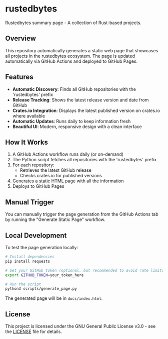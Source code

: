 # rustedbytes

Rustedbytes summary page - A collection of Rust-based projects.

## Overview

This repository automatically generates a static web page that showcases all projects in the rustedbytes ecosystem. The page is updated automatically via GitHub Actions and deployed to GitHub Pages.

## Features

- **Automatic Discovery**: Finds all GitHub repositories with the 'rustedbytes' prefix
- **Release Tracking**: Shows the latest release version and date from GitHub
- **Crates.io Integration**: Displays the latest published version on crates.io where available
- **Automatic Updates**: Runs daily to keep information fresh
- **Beautiful UI**: Modern, responsive design with a clean interface

## How It Works

1. A GitHub Actions workflow runs daily (or on-demand)
2. The Python script fetches all repositories with the 'rustedbytes' prefix
3. For each repository:
   - Retrieves the latest GitHub release
   - Checks crates.io for published versions
4. Generates a static HTML page with all the information
5. Deploys to GitHub Pages

## Manual Trigger

You can manually trigger the page generation from the GitHub Actions tab by running the "Generate Static Page" workflow.

## Local Development

To test the page generation locally:

```bash
# Install dependencies
pip install requests

# Set your GitHub token (optional, but recommended to avoid rate limits)
export GITHUB_TOKEN=your_token_here

# Run the script
python3 scripts/generate_page.py
```

The generated page will be in `docs/index.html`.

## License

This project is licensed under the GNU General Public License v3.0 - see the [LICENSE](LICENSE) file for details.
